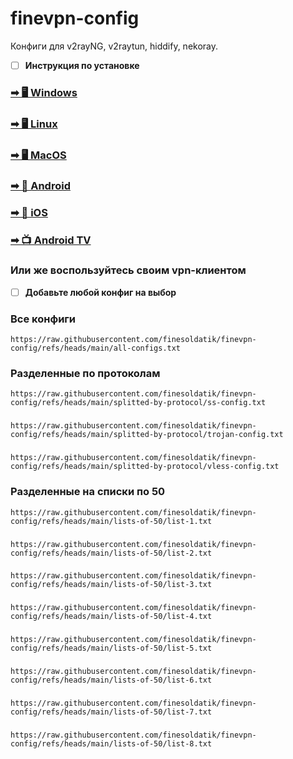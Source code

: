 # finevpn-config

Конфиги для v2rayNG, v2raytun, hiddify, nekoray.

 - [ ] **Инструкция по установке**

### [➡ 🖥 Windows](https://github.com/finesoldatik/finevpn-config/blob/main/manual/windows-linux-installation.md)
### [➡ 🖥 Linux](https://github.com/finesoldatik/finevpn-config/blob/main/manual/windows-linux-installation.md)
### [➡ 🖥 MacOS](https://github.com/finesoldatik/finevpn-config/blob/main/manual/ios-macos-installation.md)

### [➡ 📱 Android](https://github.com/finesoldatik/finevpn-config/blob/main/manual/android-installation.md)
### [➡ 📱 iOS](https://github.com/finesoldatik/finevpn-config/blob/main/manual/ios-macos-installation.md)

### [➡ 📺 Android TV](https://github.com/finesoldatik/finevpn-config/blob/main/manual/android-tv-installation.md)

### Или же воспользуйтесь своим vpn-клиентом

 - [ ] **Добавьте любой конфиг на выбор**

### Все конфиги
```
https://raw.githubusercontent.com/finesoldatik/finevpn-config/refs/heads/main/all-configs.txt
```

### Разделенные по протоколам
```
https://raw.githubusercontent.com/finesoldatik/finevpn-config/refs/heads/main/splitted-by-protocol/ss-config.txt
```
###
```
https://raw.githubusercontent.com/finesoldatik/finevpn-config/refs/heads/main/splitted-by-protocol/trojan-config.txt
```
###
```
https://raw.githubusercontent.com/finesoldatik/finevpn-config/refs/heads/main/splitted-by-protocol/vless-config.txt
```

### Разделенные на списки по 50
```
https://raw.githubusercontent.com/finesoldatik/finevpn-config/refs/heads/main/lists-of-50/list-1.txt
```
###
```
https://raw.githubusercontent.com/finesoldatik/finevpn-config/refs/heads/main/lists-of-50/list-2.txt
```
###
```
https://raw.githubusercontent.com/finesoldatik/finevpn-config/refs/heads/main/lists-of-50/list-3.txt
```
###
```
https://raw.githubusercontent.com/finesoldatik/finevpn-config/refs/heads/main/lists-of-50/list-4.txt
```
###
```
https://raw.githubusercontent.com/finesoldatik/finevpn-config/refs/heads/main/lists-of-50/list-5.txt
```
###
```
https://raw.githubusercontent.com/finesoldatik/finevpn-config/refs/heads/main/lists-of-50/list-6.txt
```
###
```
https://raw.githubusercontent.com/finesoldatik/finevpn-config/refs/heads/main/lists-of-50/list-7.txt
```
###
```
https://raw.githubusercontent.com/finesoldatik/finevpn-config/refs/heads/main/lists-of-50/list-8.txt
```